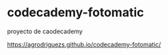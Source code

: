 # codecademy-fotomatic

proyecto de caodecademy

https://agrodriguezs.github.io/codecademy-fotomatic/
